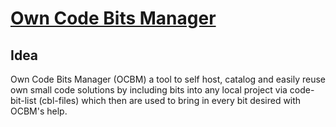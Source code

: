 # [Own Code Bits Manager](https://github.com/UniBreakfast/own-code-bits-manager)

## Idea 

Own Code Bits Manager (OCBM) a tool to self host, catalog and easily reuse own small code solutions by including bits into any local project via code-bit-list (cbl-files) which then are used to bring in every bit desired with OCBM's help.
